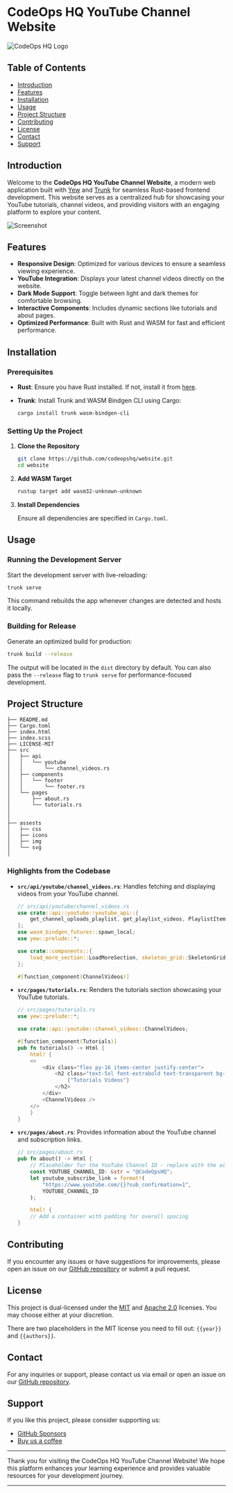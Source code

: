 # CodeOps HQ YouTube Channel Website

![CodeOps HQ Logo](assets/img/codeops-hq-logo.svg)

## Table of Contents

- [Introduction](#introduction)
- [Features](#features)
- [Installation](#installation)
- [Usage](#usage)
- [Project Structure](#project-structure)
- [Contributing](#contributing)
- [License](#license)
- [Contact](#contact)
- [Support](#support)

## Introduction

Welcome to the **CodeOps HQ YouTube Channel Website**, a modern web application built with [Yew](https://yew.rs/) and [Trunk](https://github.com/thedodd/trunk) for seamless Rust-based frontend development. This website serves as a centralized hub for showcasing your YouTube tutorials, channel videos, and providing visitors with an engaging platform to explore your content.

![Screenshot](assets/img/screenshot.png)

## Features

- **Responsive Design**: Optimized for various devices to ensure a seamless viewing experience.
- **YouTube Integration**: Displays your latest channel videos directly on the website.
- **Dark Mode Support**: Toggle between light and dark themes for comfortable browsing.
- **Interactive Components**: Includes dynamic sections like tutorials and about pages.
- **Optimized Performance**: Built with Rust and WASM for fast and efficient performance.

## Installation

### Prerequisites

- **Rust**: Ensure you have Rust installed. If not, install it from [here](https://www.rust-lang.org/tools/install).
- **Trunk**: Install Trunk and WASM Bindgen CLI using Cargo:

  ```bash
  cargo install trunk wasm-bindgen-cli
  ```

### Setting Up the Project

1. **Clone the Repository**

   ```bash
   git clone https://github.com/codeopshq/website.git
   cd website
   ```

2. **Add WASM Target**

   ```bash
   rustup target add wasm32-unknown-unknown
   ```

3. **Install Dependencies**

   Ensure all dependencies are specified in `Cargo.toml`.

## Usage

### Running the Development Server

Start the development server with live-reloading:

```bash
trunk serve
```

This command rebuilds the app whenever changes are detected and hosts it locally.

### Building for Release

Generate an optimized build for production:

```bash
trunk build --release
```

The output will be located in the `dist` directory by default. You can also pass the `--release` flag to `trunk serve` for performance-focused development.

## Project Structure

```
├── README.md
├── Cargo.toml
├── index.html
├── index.scss
├── LICENSE-MIT
├── src
│   ├── api
│   │   └── youtube
│   │       └── channel_videos.rs
│   ├── components
│   │   └── footer
│   │       └── footer.rs
│   └── pages
│       ├── about.rs
│       └── tutorials.rs
│ 
│ 
├── assests
│   ├── css
│   ├── icons
│   ├── img
│   └── svg
│
```

### Highlights from the Codebase

- **`src/api/youtube/channel_videos.rs`**: Handles fetching and displaying videos from your YouTube channel.

  ```rust
  // src/api/youtube/channel_videos.rs
  use crate::api::youtube::youtube_api::{
      get_channel_uploads_playlist, get_playlist_videos, PlaylistItem,
  };
  use wasm_bindgen_futures::spawn_local;
  use yew::prelude::*;

  use crate::components::{
      load_more_section::LoadMoreSection, skeleton_grid::SkeletonGrid, video_grid::VideoGrid,
  };

  #[function_component(ChannelVideos)]
  ```

- **`src/pages/tutorials.rs`**: Renders the tutorials section showcasing your YouTube tutorials.

  ```rust
  // src/pages/tutorials.rs
  use yew::prelude::*;

  use crate::api::youtube::channel_videos::ChannelVideos;

  #[function_component(Tutorials)]
  pub fn tutorials() -> Html {
      html! {
      <>
          <div class="flex py-16 items-center justify-center">
              <h2 class="text-5xl font-extrabold text-transparent bg-clip-text bg-gradient-to-r from-red-400 to-blue-500">
                  {"Tutorials Videos"}
              </h2>
          </div>
          <ChannelVideos />
      </>
      }
  }
  ```

- **`src/pages/about.rs`**: Provides information about the YouTube channel and subscription links.

  ```rust
  // src/pages/about.rs
  pub fn about() -> Html {
      // Placeholder for the YouTube Channel ID - replace with the actual ID
      const YOUTUBE_CHANNEL_ID: &str = "@CodeOpsHQ";
      let youtube_subscribe_link = format!(
          "https://www.youtube.com/{}?sub_confirmation=1",
          YOUTUBE_CHANNEL_ID
      );

      html! {
      // Add a container with padding for overall spacing
  }
  ```

## Contributing

If you encounter any issues or have suggestions for improvements, please open an issue on our [GitHub repository](https://github.com/codeopshq/website/issues) or submit a pull request.

## License

This project is dual-licensed under the [MIT](LICENSE-MIT) and [Apache 2.0](LICENSE-APACHE) licenses. You may choose either at your discretion.

There are two placeholders in the MIT license you need to fill out: `{{year}}` and `{{authors}}`.

## Contact

For any inquiries or support, please contact us via email or open an issue on our [GitHub repository](https://github.com/codeopshq/website/issues).

## Support

If you like this project, please consider supporting us:

- [GitHub Sponsors](https://github.com/sponsors/codeopshq)
- [Buy us a coffee](https://www.buymeacoffee.com/codeopshq)

---

Thank you for visiting the CodeOps HQ YouTube Channel Website! We hope this platform enhances your learning experience and provides valuable resources for your development journey.

---
